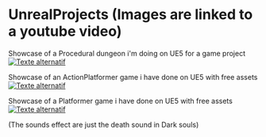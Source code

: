 # UnrealProjects (Images are linked to a youtube video)


Showcase of a Procedural dungeon i'm doing on UE5 for a game project
[![Texte alternatif](https://img.youtube.com/vi/0BdFBNouRqk/0.jpg)](https://www.youtube.com/watch?v=0BdFBNouRqk)

Showcase of an  ActionPlatformer game i have done on UE5 with free assets
[![Texte alternatif](https://img.youtube.com/vi/3PJV0fOOxss/0.jpg)](https:///www.youtube.com/watch?v=3PJV0fOOxss)

Showcase of a Platformer game i have done on UE5 with free assets
[![Texte alternatif](https://img.youtube.com/vi/K7gWEs7FPag/0.jpg)](https://www.youtube.com/watch?v=K7gWEs7FPag)

(The sounds effect are just the death sound in Dark souls)